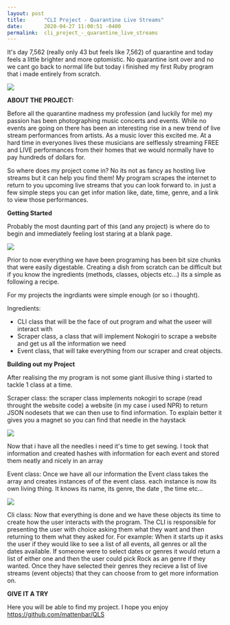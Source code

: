 ```yaml
---
layout: post
title:      "CLI Project - Quarantine Live Streams"
date:       2020-04-27 11:00:51 -0400
permalink:  cli_project_-_quarantine_live_streams
---
```



It's day 7,562 (really only 43 but feels like 7,562) of quarantine and today feels a little brighter and more optomistic. No quarantine isnt over and no we cant go back to normal life but today i finished my first Ruby program that i made entirely from scratch.

![](https://i.chzbgr.com/full/2590969088/hF77B983F/i-can-see-the-light)

**ABOUT THE PROJECT:**

Before all the quarantine madness my profession (and luckily for me) my passion has been photographing music concerts and events. While no events are going on there has been an interesting rise in a new trend of live stream performances from artists. As a music lover this excited me. At a hard time in everyones lives these musicians are selflessly streaming FREE and LIVE performances from their homes that we would normally have to pay hundreds of dollars for.

So where does my project come in? No its not as fancy as hosting live streams but it can help you find them! My program scrapes the internet to return to you upcoming live streams that you can look forward to. in just a few simple steps you can get infor mation like, date, time, genre, and a link to view those performances.

**Getting Started**

Probably the most daunting part of this (and any project) is where do to begin and immediately feeling lost staring at a blank page.

![](https://miro.medium.com/max/1400/1*6vFBPhHBK_vva5nOoGEwcw.png)

Prior to now everything we have been programing has been bit size chunks that were easily digestable. Creating a dish from scratch can be difficult but if you know the ingredients (methods, classes, objects etc...) its a simple as following a recipe.

For my projects the ingrdiants were simple enough (or so i thought).

Ingredients: 
  - CLI class that will be the face of out program and what the useer will interact with
  - Scraper class, a class that will implement Nokogiri to scrape a website and get us all the information we need
  - Event class, that will take everything from our scraper and creat objects.


**Building out my Project**

After realising the my program is not some giant illusive thing i started to tackle 1 class at a time.

Scraper class:
   the scraper class implements nokogiri to scrape (read throught the website code) a website (in my case i used NPR) to return  JSON nodesets that we can then use to find information. To explain better it gives you a magnet so you can find that needle in the haystack
	 
![](https://static1.squarespace.com/static/58261c4020099e94eacfcb0b/58348de54402438234b94ec4/5d8b7312c0a64117821c27ac/1569506079215/haymagnet1500w.jpg?format=1500w)

	 
Now that i have all the needles i need it's time to get sewing. I took that information and created hashes with information for each event and stored them neatly and nicely in an array
	 
	 
Event class:
    Once we have all our information the Event class takes the array and creates instances of of the event class. each instance is now its own living thing. It knows its name, its genre, the date , the time etc...
		
![](https://stevetobak.com/wp-content/uploads/2018/12/its-alive.jpg)
		
Cli class:
    Now that everything is done and we have these objects its time to create how the user interacts with the program. The CLI is responsible for presenting the user with choice asking them what they want and then returning to them what they asked for.
		For example: When it starts up it asks the user if they would like to see a list of all events, all genres or all the dates available. If someone were to select dates or genres it would return a list of either one and then the user could pick Rock as an genre if they wanted. Once they have selected their genres they recieve a list of live streams (event objects) that they can choose from to get more information on.
		
**GIVE IT A TRY**

Here you will be able to find my project. I hope you enjoy https://github.com/mattenbar/QLS

